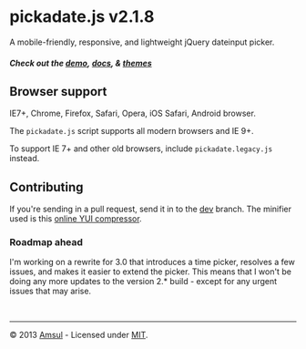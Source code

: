# pickadate.js v2.1.8


A mobile-friendly, responsive, and lightweight jQuery dateinput picker.

##### Check out the [demo](http://amsul.github.com/pickadate.js), [docs](http://amsul.github.com/pickadate.js/docs.htm>), & [themes](http://amsul.github.com/pickadate.js/themes.htm>)


## Browser support
IE7+, Chrome, Firefox, Safari, Opera, iOS Safari, Android browser.

The `pickadate.js` script supports all modern browsers and IE 9+.

To support IE 7+ and other old browsers, include `pickadate.legacy.js` instead.



## Contributing

If you're sending in a pull request, send it in to the [dev](https://github.com/amsul/pickadate.js/tree/dev) branch. The minifier used is this [online YUI compressor](http://refresh-sf.com/yui/).

### Roadmap ahead

I'm working on a rewrite for 3.0 that introduces a time picker, resolves a few issues, and makes it easier to extend the picker. This means that I won't be doing any more updates to the version 2.* build - except for any urgent issues that may arise.


<br>

---

&copy; 2013 [Amsul](http://twitter.com/amsul_) - Licensed under [MIT](http://amsul.ca/MIT).

